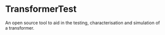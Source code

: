 # TransformerTest
An open source tool to aid in the testing, characterisation and simulation of a transformer. 
